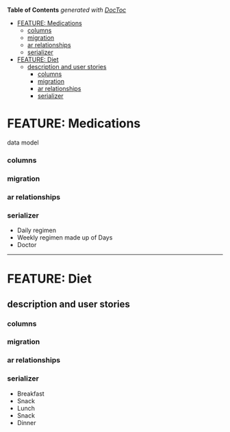 <!-- START doctoc generated TOC please keep comment here to allow auto update -->
<!-- DON'T EDIT THIS SECTION, INSTEAD RE-RUN doctoc TO UPDATE -->
**Table of Contents**  *generated with [DocToc](https://github.com/thlorenz/doctoc)*

- [FEATURE: Medications](#feature-medications)
    - [columns](#columns)
    - [migration](#migration)
    - [ar relationships](#ar-relationships)
    - [serializer](#serializer)
- [FEATURE: Diet](#feature-diet)
  - [description and user stories](#description-and-user-stories)
    - [columns](#columns-1)
    - [migration](#migration-1)
    - [ar relationships](#ar-relationships-1)
    - [serializer](#serializer-1)

<!-- END doctoc generated TOC please keep comment here to allow auto update -->

# FEATURE: Medications

data model

### columns

### migration

### ar relationships

### serializer

- Daily regimen
- Weekly regimen made up of Days
- Doctor

---

# FEATURE: Diet

## description and user stories

### columns

### migration

### ar relationships

### serializer

- Breakfast
- Snack
- Lunch
- Snack
- Dinner

